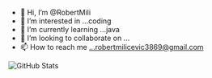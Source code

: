- 👋 Hi, I’m @RobertMili
- 👀 I’m interested in ...coding
- 🌱 I’m currently learning ...java
- 💞️ I’m looking to collaborate on ...
- 📫 How to reach me ...robertmilicevic3869@gmail.com 

<!---
RobertMili/RobertMili is a ✨ special ✨ repository because its `README.md` (this file) appears on your GitHub profile.
You can click the Preview link to take a look at your changes.
--->

![GitHub Stats](https://github-readme-stats.vercel.app/api?username=RobertMili&theme=transparent)
